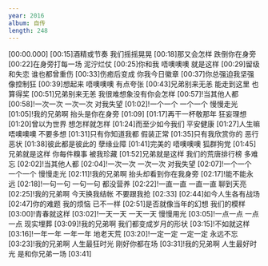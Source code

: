 ```yaml
---
year: 2016
album: 自传
length: 248
---
```

[00:00.000]
[00:15]酒精或节奏 我们摇摇晃晃
[00:18]那又会怎样 跌倒你在身旁
[00:22]在身旁打每一场 泥泞烂仗
[00:25]你和我 唔噢噢噢 就是这样
[00:29]留级和失恋 谁也都曾重伤
[00:33]伤癒后变成 你我今日徽章
[00:37]你总强迫我坚强 像控制狂
[00:39]想起来 唔噢噢噢 有点夸张
[00:43]兄弟别来无恙 能走到这里 也算得奖
[00:51]兄弟别来无恙 我很难想象没有你会怎样
[00:57]!当其他人都
[00:58]!一次一次 一次一次 对我失望
[01:02]!一个一个 一个一个 慢慢走光
[01:05]!我的兄弟啊 抬头是你在身旁
[01:09]
[01:17]再干一杯敬那年 狂妄理想
[01:20]曾以为世界 想怎样就怎样
[01:24]而至少如今我们 平安健康
[01:27]人生嘛 唔噢噢噢 不要多想
[01:31]只有你知道我都 假装正常
[01:35]只有我欣赏你的 恶行恶状
[01:38]彼此都是彼此的 孽缘业障
[01:41]完美的 唔噢噢噢 狐群狗党
[01:45]兄弟就是这样 你每件糗事 被我珍藏
[01:52]兄弟就是这样 我们的荒唐排行榜 多难忘
[02:02]!当其他人都
[02:04]!一次一次 一次一次 对我失望
[02:07]!一个一个 一个一个 慢慢走光
[02:11]!我的兄弟啊 抬头却看到你在我身旁
[02:17]!能不能永远
[02:18]!一句一句 一句一句 都没营养
[02:22]!一直一直 一直一直 聊到天亮
[02:25]!我的兄弟啊 今天换我结帐 不要跟我抢
[02:33]
[02:44]如今人生各有战场
[02:47]你的难题 我的烦恼 已不一样
[02:51]是否就像当年的幻想 我们的模样
[03:00]!青春就这样
[03:02]!一天一天 一天一天 慢慢用光
[03:05]!一点一点 一点一点 现实埋葬
[03:09]!我的兄弟啊 我们都变成岁月的形状
[03:15]!不如就这样
[03:16]!一年一年 一年一年 地老天荒
[03:20]!一定一定 一定一定 永远不忘
[03:23]!我的兄弟啊 人生最狂时光 刚好你都在场
[03:31]!我的兄弟啊 人生最好时光 是和你兄弟一场
[03:41]